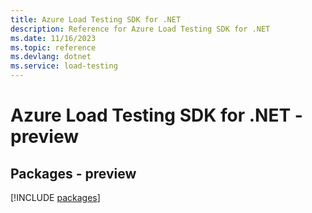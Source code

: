 ```yaml
---
title: Azure Load Testing SDK for .NET
description: Reference for Azure Load Testing SDK for .NET
ms.date: 11/16/2023
ms.topic: reference
ms.devlang: dotnet
ms.service: load-testing
---
```

# Azure Load Testing SDK for .NET - preview
## Packages - preview
[!INCLUDE [packages](load-testing-index.md)]